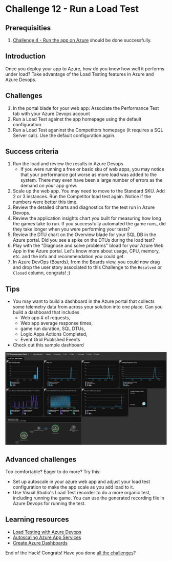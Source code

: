 # Challenge 12 - Run a Load Test

## Prerequisities

1. [Challenge 4 - Run the app on Azure](./RunOnAzure.md) should be done successfully.

## Introduction

Once you deploy your app to Azure, how do you know how well it performs under load? Take advantage of the Load Testing features in Azure and Azure Devops.

## Challenges

1. In the portal blade for your web app: Associate the Performance Test tab with your Azure Devops account
1. Run a Load Test against the app homepage using the default configuration.
1. Run a Load Test aganinst the Competitors homepage (it requires a SQL Server call). Use the default configuration again.

## Success criteria

1. Run the load and review the results in Azure Devops
    * If you were running a free or basic sku of web apps, you may notice that your performance got worse as more load was added to the system. There may even have been a large number of errors as the demand on your app grew.
1. Scale up the web app. You may need to move to the Standard SKU. Add 2 or 3 instances. Run the Competitor load test again. Notice if the numbers were better this time.
1. Review the detailed charts and diagnostics for the test run in Azure Devops.
1. Review the application insights chart you built for measuring how long the games take to run. If you successfully automated the game runs, did they take longer when you were performing your tests?
1. Review the DTU chart on the Overview blade for your SQL DB in the Azure portal. Did you see a spike on the DTUs during the load test? 
1. Play with the "Diagnose and solve problems" bload for your Azure Web App in the Azure portal. Let's know more about usage, CPU, memory, etc. and the info and recommendation you could get.
1. In Azure DevOps (Boards), from the Boards view, you could now drag and drop the user story associated to this Challenge to the `Resolved` or `Closed` column, congrats! ;)

## Tips

* You may want to build a dashboard in the Azure portal that collects some telemetry data from across your solution into one place. Can you build a dashboard that includes 
    * Web app # of requests, 
    * Web app average response times, 
    * game run duration, SQL DTUs, 
    * Logic Apps Actions Completed, 
    * Event Grid Published Events
* Check out this sample dashboard

![Sample dashboard](images/dashboard.png)

## Advanced challenges

Too comfortable? Eager to do more? Try this:

* Set up autoscale in your azure web app and adjust your load test configuration to make the app scale as you add load to it.
* Use Visual Studio's Load Test recorder to do a more organic test, including running the game. You can use the generated recording file in Azure Devops for running the test.

## Learning resources

* [Load Testing with Azure Devops](https://docs.microsoft.com/en-us/azure/devops/test/load-test/getting-started-with-performance-testing?view=vsts)
* [Autoscaling Azure App Services](https://docs.microsoft.com/en-us/azure/monitoring-and-diagnostics/monitoring-autoscale-get-started)
* [Create Azure Dashboards](https://docs.microsoft.com/en-us/azure/azure-portal/azure-portal-dashboards)

End of the Hack! Congrats! Have you done [all the challenges](../README.md)?